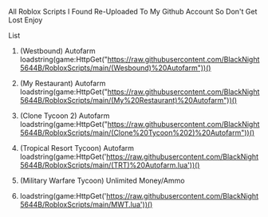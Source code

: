 All Roblox Scripts I Found Re-Uploaded To My Github Account So Don't Get Lost Enjoy

List
1. (Westbound) Autofarm
loadstring(game:HttpGet("https://raw.githubusercontent.com/BlackNight5644B/RobloxScripts/main/(Wesbound)%20Autofarm"))()

2. (My Restaurant) Autofarm
loadstring(game:HttpGet("https://raw.githubusercontent.com/BlackNight5644B/RobloxScripts/main/(My%20Restaurant)%20Autofarm"))()

3. (Clone Tycoon 2) Autofarm
loadstring(game:HttpGet("https://raw.githubusercontent.com/BlackNight5644B/RobloxScripts/main/(Clone%20Tycoon%202)%20Autofarm"))()

4. (Tropical Resort Tycoon) Autofarm
loadstring(game:HttpGet('https://raw.githubusercontent.com/BlackNight5644B/RobloxScripts/main/(TRT)%20Autofarm.lua'))()

5. (Military Warfare Tycoon) Unlimited Money/Ammo
6. loadstring(game:HttpGet('https://raw.githubusercontent.com/BlackNight5644B/RobloxScripts/main/MWT.lua'))()
